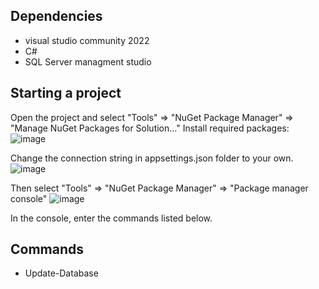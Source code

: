 ## Dependencies
* visual studio community 2022
* C#
* SQL Server managment studio

## Starting a project

Open the project and select "Tools" => "NuGet Package Manager" => "Manage NuGet Packages for Solution..."
Install required packages:
![image](https://github.com/SebGrzesia/GameShop/assets/101827942/bcbc68d0-635f-4451-91e4-8c671e5991cc)


Change the connection string in appsettings.json folder to your own.
![image](https://github.com/SebGrzesia/GameShop/assets/101827942/ed488b45-718c-4757-a569-9d364b17cda3)

Then select "Tools" => "NuGet Package Manager" =>  "Package manager console"
![image](https://github.com/SebGrzesia/GameShop/assets/101827942/5d14a5be-4a9f-46a1-bc6c-a1d82a75e0d2)



In the console, enter the commands listed below.
## Commands
* Update-Database
